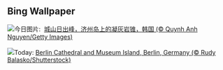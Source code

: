 ## Bing Wallpaper
![](https://www.bing.com/th?id=OHR.JejuIsland_ZH-CN8434910851_UHD.jpg&w=1000)今日图片: &nbsp;[城山日出峰，济州岛上的凝灰岩锥，韩国 (© Quynh Anh Nguyen/Getty Images)](https://www.bing.com/th?id=OHR.JejuIsland_ZH-CN8434910851_UHD.jpg)
<br><br/>
![](https://www.bing.com/th?id=OHR.MuseumIsland_EN-US2197808554_UHD.jpg&w=1000)Today: [Berlin Cathedral and Museum Island, Berlin, Germany (© Rudy Balasko/Shutterstock)](https://www.bing.com/th?id=OHR.MuseumIsland_EN-US2197808554_UHD.jpg)
<br><br/>
